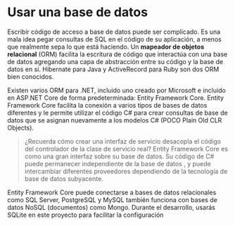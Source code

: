 # Usar una base de datos

Escribir código de acceso a base de datos puede ser complicado. Es una mala idea pegar consultas de SQL en el código de su aplicación, a menos que realmente sepa lo que está haciendo. Un **mapeador de objetos relacional** (ORM) facilita la escritura de código que interactúa con una base de datos agregando una capa de abstracción entre su código y la base de datos en sí. Hibernate para Java y ActiveRecord para Ruby son dos ORM bien conocidos.

Existen varios ORM para .NET, incluido uno creado por Microsoft e incluido en ASP.NET Core de forma predeterminada: Entity Framework Core. Entity Framework Core facilita la conexión a varios tipos de bases de datos diferentes y le permite utilizar el código C# para crear consultas de base de datos que se asignan nuevamente a los modelos C# (POCO Plain Old CLR Objects).

> ¿Recuerda cómo crear una interfaz de servicio desacopla el código del controlador de la clase de servicio real? Entity Framework Core es como una gran interfaz sobre su base de datos. Su código de C# puede permanecer independiente de la  base de datos , y puede intercambiar diferentes proveedores dependiendo de la tecnología de base de datos subyacente.

Entity Framework Core puede conectarse a bases de datos relacionales como SQL Server, PostgreSQL y MySQL también funciona con bases de datos NoSQL (documentos) como Mongo. Durante el desarrollo, usarás SQLite en este proyecto para facilitar la configuración
